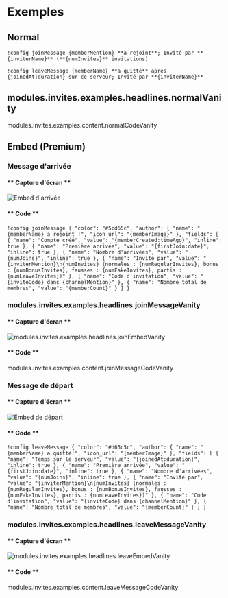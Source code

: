 # Exemples

## Normal

```text
!config joinMessage {memberMention} **a rejoint**; Invité par **{inviterName}** (**{numInvites}** invitations)
```

```text
!config leaveMessage {memberName} **a quitté** après {joinedAt:duration} sur ce serveur; Invité par **{inviterName}**
```

## modules.invites.examples.headlines.normalVanity

modules.invites.examples.content.normalCodeVanity

## Embed (Premium)

### Message d'arrivée

<!-- tabs:start -->

#### ** Capture d'écran **

![Embed d'arrivée](../../../assets/invite-manager-join-message-premium.png)

#### ** Code **

```text
!config joinMessage { "color": "#5cd65c", "author": { "name": "{memberName} a rejoint !", "icon_url": "{memberImage}" }, "fields": [ { "name": "Compte créé", "value": "{memberCreated:timeAgo}", "inline": true }, { "name": "Première arrivée", "value": "{firstJoin:date}", "inline": true }, { "name": "Nombre d'arrivées", "value": "{numJoins}", "inline": true }, { "name": "Invité par", "value": "{inviterMention}\n{numInvites} (normales : {numRegularInvites}, bonus : {numBonusInvites}, fausses : {numFakeInvites}, partis : {numLeaveInvites})" }, { "name": "Code d'invitation", "value": "{inviteCode} dans {channelMention}" }, { "name": "Nombre total de membres", "value": "{memberCount}" } ] }
```

<!-- tabs:end -->

### modules.invites.examples.headlines.joinMessageVanity

<!-- tabs:start -->

#### ** Capture d'écran **

![modules.invites.examples.headlines.joinEmbedVanity](../../../assets/TBD)

#### ** Code **

modules.invites.examples.content.joinMessageCodeVanity

<!-- tabs:end -->

### Message de départ

<!-- tabs:start -->

#### ** Capture d'écran **

![Embed de départ](../../../assets/invite-manager-leave-message-premium.png)

#### ** Code **

```text
!config leaveMessage { "color": "#d65c5c", "author": { "name": "{memberName} a quitté!", "icon_url": "{memberImage}" }, "fields": [ { "name": "Temps sur le serveur", "value": "{joinedAt:duration}", "inline": true }, { "name": "Première arrivée", "value": "{firstJoin:date}", "inline": true }, { "name": "Nombre d'arrivées", "value": "{numJoins}", "inline": true }, { "name": "Invité par", "value": "{inviterMention}\n{numInvites} (normales : {numRegularInvites}, bonus : {numBonusInvites}, fausses : {numFakeInvites}, partis : {numLeaveInvites})" }, { "name": "Code d'invitation", "value": "{inviteCode} dans {channelMention}" }, { "name": "Nombre total de membres", "value": "{memberCount}" } ] }
```

<!-- tabs:end -->

### modules.invites.examples.headlines.leaveMessageVanity

<!-- tabs:start -->

#### ** Capture d'écran **

![modules.invites.examples.headlines.leaveEmbedVanity](../../../assets/TBD)

#### ** Code **

modules.invites.examples.content.leaveMessageCodeVanity

<!-- tabs:end -->
